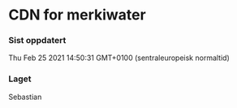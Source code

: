 
# CDN for merkiwater

### Sist oppdatert 
Thu Feb 25 2021 14:50:31 GMT+0100 (sentraleuropeisk normaltid)
### Laget 
Sebastian
